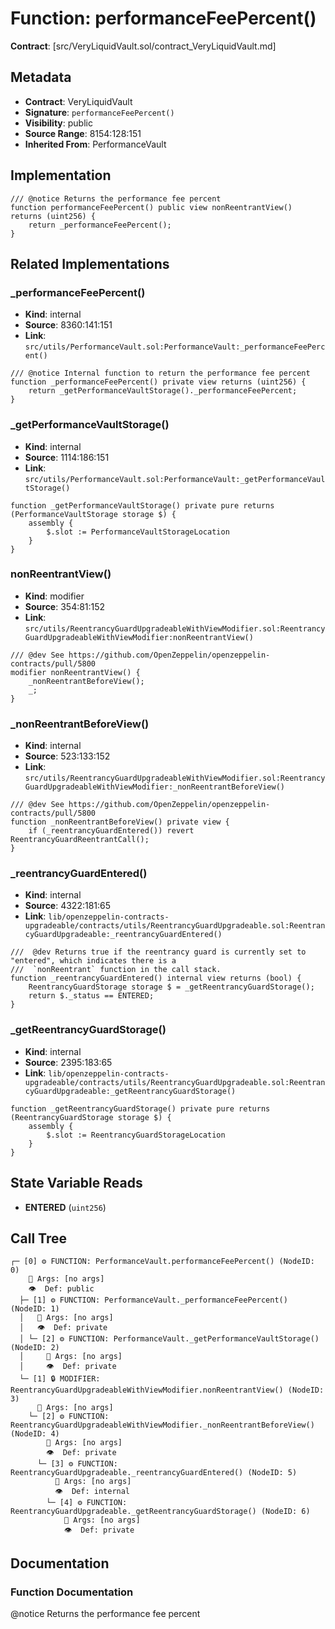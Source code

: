 # Function: performanceFeePercent()

**Contract**: [src/VeryLiquidVault.sol/contract_VeryLiquidVault.md]

## Metadata

- **Contract**: VeryLiquidVault
- **Signature**: `performanceFeePercent()`
- **Visibility**: public
- **Source Range**: 8154:128:151
- **Inherited From**: PerformanceVault

## Implementation

```solidity
/// @notice Returns the performance fee percent
function performanceFeePercent() public view nonReentrantView() returns (uint256) {
    return _performanceFeePercent();
}
```

## Related Implementations

### _performanceFeePercent()

- **Kind**: internal
- **Source**: 8360:141:151
- **Link**: `src/utils/PerformanceVault.sol:PerformanceVault:_performanceFeePercent()`

```solidity
/// @notice Internal function to return the performance fee percent
function _performanceFeePercent() private view returns (uint256) {
    return _getPerformanceVaultStorage()._performanceFeePercent;
}
```

### _getPerformanceVaultStorage()

- **Kind**: internal
- **Source**: 1114:186:151
- **Link**: `src/utils/PerformanceVault.sol:PerformanceVault:_getPerformanceVaultStorage()`

```solidity
function _getPerformanceVaultStorage() private pure returns (PerformanceVaultStorage storage $) {
    assembly {
        $.slot := PerformanceVaultStorageLocation
    }
}
```

### nonReentrantView()

- **Kind**: modifier
- **Source**: 354:81:152
- **Link**: `src/utils/ReentrancyGuardUpgradeableWithViewModifier.sol:ReentrancyGuardUpgradeableWithViewModifier:nonReentrantView()`

```solidity
/// @dev See https://github.com/OpenZeppelin/openzeppelin-contracts/pull/5800
modifier nonReentrantView() {
    _nonReentrantBeforeView();
    _;
}
```

### _nonReentrantBeforeView()

- **Kind**: internal
- **Source**: 523:133:152
- **Link**: `src/utils/ReentrancyGuardUpgradeableWithViewModifier.sol:ReentrancyGuardUpgradeableWithViewModifier:_nonReentrantBeforeView()`

```solidity
/// @dev See https://github.com/OpenZeppelin/openzeppelin-contracts/pull/5800
function _nonReentrantBeforeView() private view {
    if (_reentrancyGuardEntered()) revert ReentrancyGuardReentrantCall();
}
```

### _reentrancyGuardEntered()

- **Kind**: internal
- **Source**: 4322:181:65
- **Link**: `lib/openzeppelin-contracts-upgradeable/contracts/utils/ReentrancyGuardUpgradeable.sol:ReentrancyGuardUpgradeable:_reentrancyGuardEntered()`

```solidity
///  @dev Returns true if the reentrancy guard is currently set to "entered", which indicates there is a
///  `nonReentrant` function in the call stack.
function _reentrancyGuardEntered() internal view returns (bool) {
    ReentrancyGuardStorage storage $ = _getReentrancyGuardStorage();
    return $._status == ENTERED;
}
```

### _getReentrancyGuardStorage()

- **Kind**: internal
- **Source**: 2395:183:65
- **Link**: `lib/openzeppelin-contracts-upgradeable/contracts/utils/ReentrancyGuardUpgradeable.sol:ReentrancyGuardUpgradeable:_getReentrancyGuardStorage()`

```solidity
function _getReentrancyGuardStorage() private pure returns (ReentrancyGuardStorage storage $) {
    assembly {
        $.slot := ReentrancyGuardStorageLocation
    }
}
```

## State Variable Reads

- **ENTERED** (`uint256`)

## Call Tree

```
┌─ [0] ⚙️ FUNCTION: PerformanceVault.performanceFeePercent() (NodeID: 0)
    💬 Args: [no args]
    👁️  Def: public
  ├─ [1] ⚙️ FUNCTION: PerformanceVault._performanceFeePercent() (NodeID: 1)
  │   💬 Args: [no args]
  │   👁️  Def: private
  │ └─ [2] ⚙️ FUNCTION: PerformanceVault._getPerformanceVaultStorage() (NodeID: 2)
  │     💬 Args: [no args]
  │     👁️  Def: private
  └─ [1] 🔒 MODIFIER: ReentrancyGuardUpgradeableWithViewModifier.nonReentrantView() (NodeID: 3)
      💬 Args: [no args]
    └─ [2] ⚙️ FUNCTION: ReentrancyGuardUpgradeableWithViewModifier._nonReentrantBeforeView() (NodeID: 4)
        💬 Args: [no args]
        👁️  Def: private
      └─ [3] ⚙️ FUNCTION: ReentrancyGuardUpgradeable._reentrancyGuardEntered() (NodeID: 5)
          💬 Args: [no args]
          👁️  Def: internal
        └─ [4] ⚙️ FUNCTION: ReentrancyGuardUpgradeable._getReentrancyGuardStorage() (NodeID: 6)
            💬 Args: [no args]
            👁️  Def: private
```

## Documentation

### Function Documentation

@notice Returns the performance fee percent
